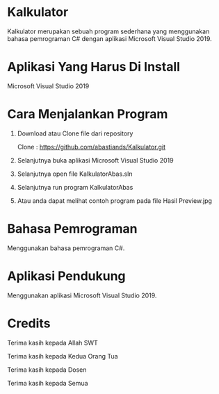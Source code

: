# Kalkulator
Kalkulator merupakan sebuah program sederhana yang menggunakan bahasa pemrograman C# dengan aplikasi Microsoft Visual Studio 2019.

# Aplikasi Yang Harus Di Install
Microsoft Visual Studio 2019

# Cara Menjalankan Program
1. Download atau Clone file dari repository

   Clone : https://github.com/abastiands/Kalkulator.git

2. Selanjutnya buka aplikasi Microsoft Visual Studio 2019

3. Selanjutnya open file KalkulatorAbas.sln

4. Selanjutnya run program KalkulatorAbas

5. Atau anda dapat melihat contoh program pada file Hasil Preview.jpg

# Bahasa Pemrograman
Menggunakan bahasa pemrograman C#.

# Aplikasi Pendukung
Menggunakan aplikasi Microsoft Visual Studio 2019.

# Credits
Terima kasih kepada Allah SWT

Terima kasih kepada Kedua Orang Tua

Terima kasih kepada Dosen

Terima kasih kepada Semua
